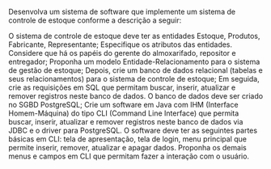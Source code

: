 Desenvolva um sistema de software que implemente um sistema de controle de estoque conforme a descrição a seguir:

O sistema de controle de estoque deve ter as entidades Estoque, Produtos, Fabricante, Representante; 
Especifique os atributos das entidades. Considere que há os papéis do gerente do almoxarifado, repositor e entregador;
Proponha um modelo Entidade-Relacionamento para o sistema de gestão de estoque;
Depois, crie um banco de dados relacional (tabelas e seus relacionamentos) para o sistema de controle de estoque;
Em seguida, crie as requisições em SQL que permitam buscar, inserir, atualizar e remover registros neste banco de dados. O banco de dados deve ser criado no SGBD PostgreSQL; 
Crie um software em Java com IHM (Interface Homem-Máquina) do tipo CLI (Command Line Interface) que permita buscar, inserir, atualizar e remover registros neste banco de dados via JDBC e o driver para PostgreSQL. O software deve ter as seguintes partes básicas em CLI: tela de apresentação, tela de login, menu principal que permite inserir, remover, atualizar e apagar dados.  Proponha os demais menus e campos em CLI que permitam fazer a interação com o usuário.
